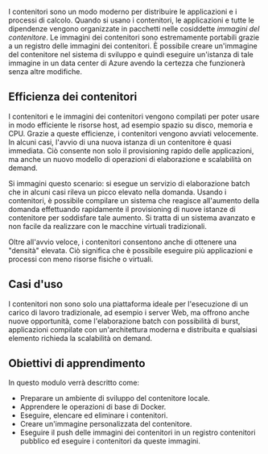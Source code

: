 I contenitori sono un modo moderno per distribuire le applicazioni e i processi di calcolo. Quando si usano i contenitori, le applicazioni e tutte le dipendenze vengono organizzate in pacchetti nelle cosiddette *immagini del contenitore*. Le immagini dei contenitori sono estremamente portabili grazie a un registro delle immagini dei contenitori. È possibile creare un'immagine del contenitore nel sistema di sviluppo e quindi eseguire un'istanza di tale immagine in un data center di Azure avendo la certezza che funzionerà senza altre modifiche.

## <a name="container-efficiencies"></a>Efficienza dei contenitori

I contenitori e le immagini dei contenitori vengono compilati per poter usare in modo efficiente le risorse host, ad esempio spazio su disco, memoria e CPU. Grazie a queste efficienze, i contenitori vengono avviati velocemente. In alcuni casi, l'avvio di una nuova istanza di un contenitore è quasi immediata. Ciò consente non solo il provisioning rapido delle applicazioni, ma anche un nuovo modello di operazioni di elaborazione e scalabilità on demand.

Si immagini questo scenario: si esegue un servizio di elaborazione batch che in alcuni casi rileva un picco elevato nella domanda. Usando i contenitori, è possibile compilare un sistema che reagisce all'aumento della domanda effettuando rapidamente il provisioning di nuove istanze di contenitore per soddisfare tale aumento. Si tratta di un sistema avanzato e non facile da realizzare con le macchine virtuali tradizionali.

Oltre all'avvio veloce, i contenitori consentono anche di ottenere una "densità" elevata. Ciò significa che è possibile eseguire più applicazioni e processi con meno risorse fisiche o virtuali.

## <a name="use-cases"></a>Casi d'uso

I contenitori non sono solo una piattaforma ideale per l'esecuzione di un carico di lavoro tradizionale, ad esempio i server Web, ma offrono anche nuove opportunità, come l'elaborazione batch con possibilità di burst, applicazioni compilate con un'architettura moderna e distribuita e qualsiasi elemento richieda la scalabilità on demand.

## <a name="learning-objectives"></a>Obiettivi di apprendimento

In questo modulo verrà descritto come:

- Preparare un ambiente di sviluppo del contenitore locale.
- Apprendere le operazioni di base di Docker.
- Eseguire, elencare ed eliminare i contenitori.
- Creare un'immagine personalizzata del contenitore.
- Eseguire il push delle immagini dei contenitori in un registro contenitori pubblico ed eseguire i contenitori da queste immagini.
